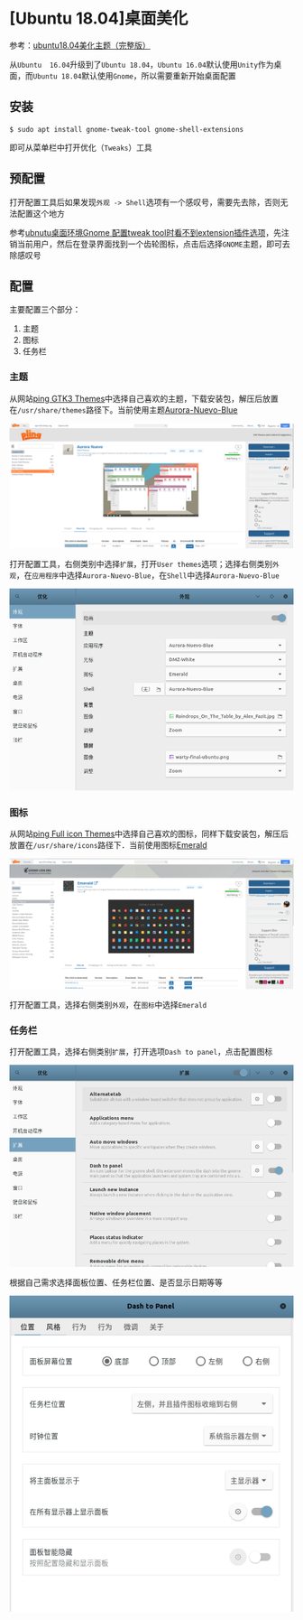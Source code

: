 
# [Ubuntu 18.04]桌面美化

参考：[ubuntu18.04美化主题（完整版）](https://blog.csdn.net/qq_42527676/article/details/91356154)

从`Ubuntu  16.04`升级到了`Ubuntu 18.04`，`Ubuntu 16.04`默认使用`Unity`作为桌面，而`Ubuntu 18.04`默认使用`Gnome`，所以需要重新开始桌面配置

## 安装

```
$ sudo apt install gnome-tweak-tool gnome-shell-extensions
```

即可从菜单栏中打开优化（`Tweaks`）工具

## 预配置

打开配置工具后如果发现`外观 -> Shell`选项有一个感叹号，需要先去除，否则无法配置这个地方

参考[ubnutu桌面环境Gnome 配置tweak tool时看不到extension插件选项](https://blog.csdn.net/ksws0292756/article/details/79936965)，先注销当前用户，然后在登录界面找到一个齿轮图标，点击后选择`GNOME`主题，即可去除感叹号

## 配置

主要配置三个部分：

1. 主题
2. 图标
3. 任务栏

### 主题

从网站[ping GTK3 Themes](https://www.pling.com/browse/cat/135/order/latest/)中选择自己喜欢的主题，下载安装包，解压后放置在`/usr/share/themes`路径下。当前使用主题[Aurora-Nuevo-Blue](https://www.pling.com/p/1283611/)

![](./imgs/18.04-desktop/theme.png)

打开配置工具，右侧类别中选择`扩展`，打开`User themes`选项；选择右侧类别`外观`，在`应用程序`中选择`Aurora-Nuevo-Blue`，在`Shell`中选择`Aurora-Nuevo-Blue`

![](./imgs/18.04-desktop/appearance.png)

### 图标

从网站[ping Full icon Themes](https://www.pling.com/s/Gnome/browse/cat/132/order/latest/)中选择自己喜欢的图标，同样下载安装包，解压后放置在`/usr/share/icons`路径下．当前使用图标[Emerald](https://www.pling.com/s/Gnome/p/1012534)

![](./imgs/18.04-desktop/icons.png)

打开配置工具，选择右侧类别`外观`，在`图标`中选择`Emerald`

### 任务栏

打开配置工具，选择右侧类别`扩展`，打开选项`Dash to panel`，点击配置图标

![](./imgs/18.04-desktop/panel.png)

根据自己需求选择面板位置、任务栏位置、是否显示日期等等

![](./imgs/18.04-desktop/panel-configure.png)